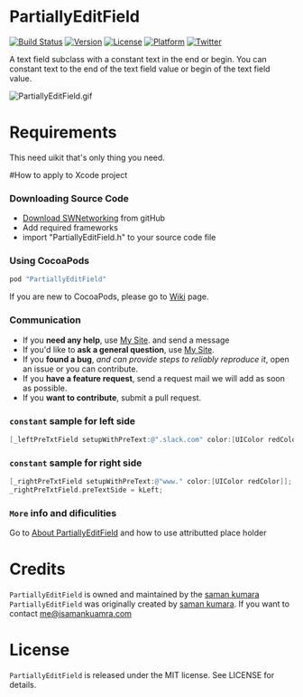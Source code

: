 # PartiallyEditField
[![Build Status](https://travis-ci.org/isamankumara/PartiallyEditField.svg?branch=master)](https://travis-ci.org/isamankumara/PartiallyEditField)
[![Version](https://img.shields.io/cocoapods/v/PartiallyEditField.svg?style=flat)](http://cocoapods.org/pods/PartiallyEditField)
[![License](https://img.shields.io/cocoapods/l/PartiallyEditField.svg?style=flat)](http://cocoapods.org/pods/PartiallyEditField)
[![Platform](https://img.shields.io/cocoapods/p/PartiallyEditField.svg?style=flat)](http://cocoapods.org/pods/PartiallyEditField)
[![Twitter](https://img.shields.io/badge/twitter-@SWframeworks-blue.svg?style=flat)](http://twitter.com/SWframeworks)

A text field subclass with a constant text in the end or begin.
You can constant text to the end of the text field value or begin of the text field value.

![PartiallyEditField.gif](https://raw.githubusercontent.com/isamankumara/PartiallyEditField/master/PartiallyEditField.gif)

# Requirements
This need uikit that's only thing you need.

#How to apply to Xcode project
### Downloading Source Code
- [Download SWNetworking](https://github.com/isamankumara/PartiallyEditField/archive/master.zip) from gitHub
- Add required frameworks
- import "PartiallyEditField.h" to your source code file

### Using CocoaPods
```ruby
pod "PartiallyEditField"
```

If you are new to CocoaPods, please go to [Wiki](https://github.com/skywite/SWNetworking/wiki/CocoaPods-in-to-Xcode-Project) page.

### Communication

- If you **need any help**, use [My Site](https://isamankumara.com/frameworks/). and send a message
- If you'd like to **ask a general question**, use [My Site](https://isamankumara.com/frameworks/).
- If you **found a bug**, _and can provide steps to reliably reproduce it_, open an issue or you can contribute.
- If you **have a feature request**, send a request mail we will add as soon as possible.
- If you **want to contribute**, submit a pull request.


### `constant` sample for left side

```objective-c
[_leftPreTxtField setupWithPreText:@".slack.com" color:[UIColor redColor]];
```
### `constant` sample for right side
```objective-c
[_rightPreTxtField setupWithPreText:@"www." color:[UIColor redColor]];
_rightPreTxtField.preTextSide = kLeft;
```

### `More` info and dificulities  

Go to [About PartiallyEditField]((https://isamankumara.com/frameworks/)) and how to use attributted place holder

# Credits

`PartiallyEditField` is owned and maintained by the [saman kumara](https://www.isamankumara.com)
`PartiallyEditField` was originally created by [saman kumara](https://www.isamankumara.com). If you want to contact [me@isamankuamra.com](mailto:me@isamankumara.com)

# License   
`PartiallyEditField` is released under the MIT license. See LICENSE for details.

